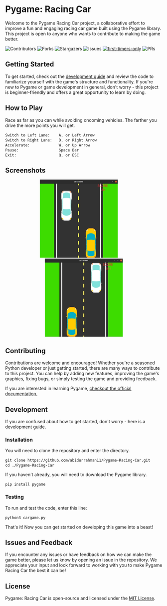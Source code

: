 ﻿# Pygame: Racing Car

Welcome to the Pygame Racing Car project, a collaborative effort to improve a fun and engaging racing car game built using the Pygame library. This project is open to anyone who wants to contribute to making the game better.

![Contributors](https://img.shields.io/github/contributors/abidurrahman11/Pygame-Racing-Car?color=dark-green) ![Forks](https://img.shields.io/github/forks/abidurrahman11/Pygame-Racing-Car?style=social) ![Stargazers](https://img.shields.io/github/stars/abidurrahman11/Pygame-Racing-Car?style=social) ![Issues](https://img.shields.io/github/issues/abidurrahman11/Pygame-Racing-Car) [![first-timers-only](https://img.shields.io/badge/first--timers--only-friendly-blue.svg?style=flat-square)](https://www.firsttimersonly.com/) ![PRs](https://img.shields.io/badge/PRs-welcome-brightgreen.svg?style=flat-square)


## Getting Started

To get started, check out the [development guide](#development) and review the code to familiarize yourself with the game's structure and functionality. If you're new to Pygame or game development in general, don't worry - this project is beginner-friendly and offers a great opportunity to learn by doing.

## How to Play 

Race as far as you can while avoiding oncoming vehicles. The farther you drive the more points you will get.  
```
Switch to Left Lane:    A, or Left Arrow 
Switch to Right Lane:   D, or Right Arrow 
Accelerate:             W, or Up Arrow 
Pause:                  Space Bar
Exit:                   Q, or ESC
```

## Screenshots
<p align="middle"">
<img src="screenshots/ss-1.png" alt="Game screen 1" width="250" height="250" />
&nbsp; &nbsp; &nbsp; &nbsp;
<img src="screenshots/ss-2.png" alt="Game screen 2" width="250" height="250" />
</p>

## Contributing

Contributions are welcome and encouraged! Whether you're a seasoned Python developer or just getting started, there are many ways to contribute to this project. You can help by adding new features, improving the game's graphics, fixing bugs, or simply testing the game and providing feedback.

If you are interested in learning Pygame, [checkout the official documentation.](https://www.pygame.org/docs/)

## Development

If you are confused about how to get started, don't worry - here is a development guide.

### Installation

You will need to clone the repository and enter the directory.
```
git clone https://github.com/abidurrahman11/Pygame-Racing-Car.git
cd ./Pygame-Racing-Car
```
If you haven't already, you will need to download the Pygame library.
```
pip install pygame
```
### Testing
To run and test the code, enter this line:
```
python3 cargame.py
```
That's it! Now you can get started on developing this game into a beast!

## Issues and Feedback

If you encounter any issues or have feedback on how we can make the game better, please let us know by opening an issue in the repository. We appreciate your input and look forward to working with you to make Pygame Racing Car the best it can be!

## License
Pygame: Racing Car is open-source and licensed under the [MIT License](LICENSE).
